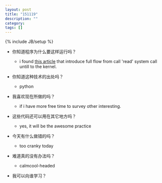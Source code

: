 ```yaml
---
layout: post
title: "151119"
description: ""
category: 
tags: []
---
```

{% include JB/setup %}

* 你知道程序为什么要这样运行吗？
  * i found [this article](https://scaryreasoner.wordpress.com/2013/09/14/the-life-of-io-in-the-linux-kernel/) that introduce full flow from call 'read' system call untill to the kernel.

* 你知道这种技术的出处吗？
  * python

* 我喜欢现在所做的吗？
  * if i have more free time to survey other interesting.

* 这些代码还可以用在其它地方吗？
  * yes, it will be the awesome practice

* 今天有什么做错的吗？
  * too cranky today

* 难道真的没有办法吗？
  * calmcool-headed 

* 我可以向谁学习？
 
